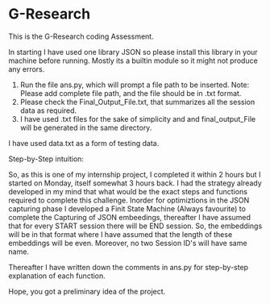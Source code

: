 # G-Research
This is the G-Research coding Assessment.


In starting I have used one library JSON
so please install this library in your machine before running. Mostly its a builtin module so it might not produce any errors.
1. Run the file ans.py, which will prompt a file path to be inserted. Note: Please add complete file path, and the file should be in .txt format.
2. Please check the Final_Output_File.txt, that summarizes all the session data as required.
3. I have used .txt files for the sake of simplicity and and final_output_File will be generated in the same directory.


I have used data.txt as a form of testing data.


Step-by-Step intuition:

So, as this is one of my internship project, I completed it within 2 hours but I started on Monday, itself somewhat 3 hours back.
I had the strategy already developed in my mind that what would be the exact steps and functions required to complete this challenge.
Inorder for optimiztions in the JSON capturing phase I developed a Finit State Machine (Always favourite) to complete the Capturing of JSON embeedings, thereafter I have assumed that for every START session there will be END session. So, the embeddings will be in that format where I have assumed that the length of these embeddings will be even. Moreover, no two Session ID's will have same name.

Thereafter I have written down the comments in ans.py for step-by-step explanation of each function.


Hope, you got a preliminary idea of the project.

